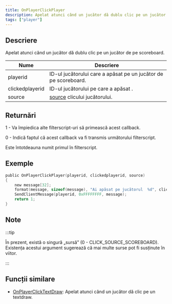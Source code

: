 ```yaml
---
title: OnPlayerClickPlayer
description: Apelat atunci când un jucător dă dublu clic pe un jucător de pe scoreboard.
tags: ["player"]
---
```


<VersionWarn name='callback' version='SA-MP 0.3a' />

## Descriere

Apelat atunci când un jucător dă dublu clic pe un jucător de pe scoreboard.

| Nume            | Descriere                                                        |
| --------------- | ---------------------------------------------------------------- |
| playerid        | ID-ul jucătorului care a apăsat pe un jucător de pe scoreboard.  |
| clickedplayerid | ID-ul jucătorului pe care a apăsat      .                        |
| source          | [source](../resources/clicksources) clicului jucătorului.        |

## Returnări

1 - Va împiedica alte filterscript-uri să primească acest callback.

0 - Indică faptul că acest callback va fi transmis următorului filterscript.

Este întotdeauna numit primul în filterscript.

## Exemple

```c
public OnPlayerClickPlayer(playerid, clickedplayerid, source)
{
    new message[32];
    format(message, sizeof(message), "Ai apăsat pe jucătorul  %d", clickedplayerid);
    SendClientMessage(playerid, 0xFFFFFFFF, message);
    return 1;
}
```

## Note

:::tip

În prezent, există o singură „sursă” (0 - CLICK_SOURCE_SCOREBOARD). Existența acestui argument sugerează că mai multe surse pot fi susținute în viitor.

:::

## Funcții similare

- [OnPlayerClickTextDraw](OnPlayerClickTextDraw): Apelat atunci când un jucător dă clic pe un textdraw.